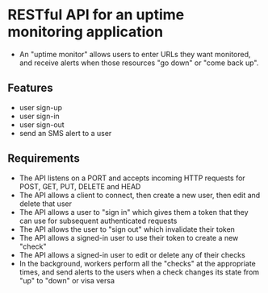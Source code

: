 # RESTful API for an uptime monitoring application

- An "uptime monitor" allows users to enter URLs they want monitored, and receive alerts when those resources "go down" or "come back up".

## Features

- user sign-up
- user sign-in
- user sign-out
- send an SMS alert to a user

## Requirements

- The API listens on a PORT and accepts incoming HTTP requests for POST, GET, PUT, DELETE and HEAD
- The API allows a client to connect, then create a new user, then edit and delete that user
- The API allows a user to "sign in" which gives them a token that they can use for subsequent authenticated requests
- The API allows the user to "sign out" which invalidate their token
- The API allows a signed-in user to use their token to create a new "check"
- The API allows a signed-in user to edit or delete any of their checks
- In the background, workers perform all the "checks" at the appropriate times, and send alerts to the users when a check changes its state from "up" to "down" or visa versa


